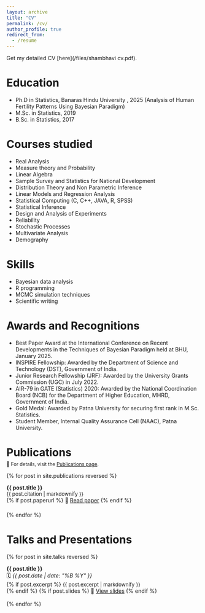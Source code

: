 ```yaml
---
layout: archive
title: "CV"
permalink: /cv/
author_profile: true
redirect_from:
  - /resume
---
```


Get my detailed CV [here](/files/shambhavi cv.pdf).

Education
======

* Ph.D in Statistics, Banaras Hindu University , 2025 (Analysis of Human Fertility Patterns Using Bayesian Paradigm)
* M.Sc. in Statistics, 2019
* B.Sc. in Statistics, 2017

Courses studied
======

* Real Analysis
* Measure theory and Probability
* Linear Algebra
* Sample Survey and Statistics for National Development
* Distribution Theory and Non Parametric Inference
* Linear Models and Regression Analysis
* Statistical Computing (C, C++, JAVA, R, SPSS)
* Statistical Inference
* Design and Analysis of Experiments
* Reliability
* Stochastic Processes
* Multivariate Analysis
* Demography
  
Skills
======

* Bayesian data analysis
* R programming
* MCMC simulation techniques
* Scientific writing

Awards and Recognitions
======

* Best Paper Award at the International Conference on Recent Developments in the Techniques of Bayesian Paradigm held at BHU, January 2025.
* INSPIRE Fellowship: Awarded by the Department of Science and Technology (DST), Government of India.
* Junior Research Fellowship (JRF): Awarded by the University Grants Commission (UGC) in July 2022.
* AIR-79 in GATE (Statistics) 2020: Awarded by the National Coordination Board (NCB) for the Department of Higher Education, MHRD, Government of India.
* Gold Medal: Awarded by Patna University for securing first rank in M.Sc. Statistics.
* Student Member, Internal Quality Assurance Cell (NAAC), Patna University.

Publications
======

<p style="font-size: 0.9em; margin-top: -1em;">
  🔗 For details, visit the <a href="/publications" target="_blank">Publications page</a>.
</p>

{% for post in site.publications reversed %}
<div style="margin-bottom: 1.5em;">
  <strong>{{ post.title }}</strong><br>
  <span style="font-size: 0.95em;">
    {{ post.citation | markdownify }}
  </span><br>
  {% if post.paperurl %}
    📄 <a href="{{ post.paperurl }}" target="_blank">Read paper</a>
  {% endif %}
</div>
{% endfor %}



Talks and Presentations
======

{% for post in site.talks reversed %}
<div style="margin-bottom: 1.2em;">
  <strong>{{ post.title }}</strong><br>
  🗓️ <em>{{ post.date | date: "%B %Y" }}</em><br>
  {% if post.excerpt %}
    <span style="font-size: 0.95em;">{{ post.excerpt | markdownify }}</span><br>
  {% endif %}
  {% if post.slides %}
    🎤 <a href="{{ post.slides }}" target="_blank">View slides</a>
  {% endif %}
</div>
{% endfor %}



